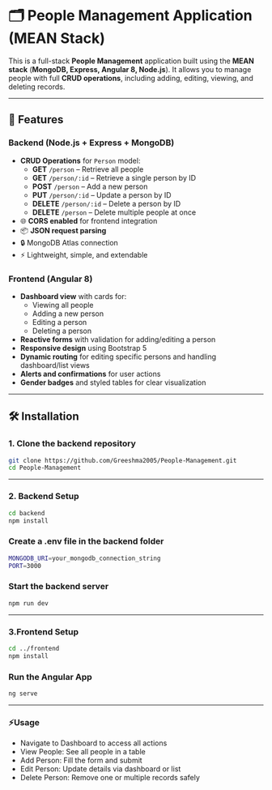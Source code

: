 # 🗂️ People Management Application (MEAN Stack)

This is a full-stack **People Management** application built using the **MEAN stack** (**MongoDB, Express, Angular 8, Node.js**). It allows you to manage people with full **CRUD operations**, including adding, editing, viewing, and deleting records.

---

## 🌟 Features

### Backend (Node.js + Express + MongoDB)
- **CRUD Operations** for `Person` model:
  - **GET** `/person` – Retrieve all people
  - **GET** `/person/:id` – Retrieve a single person by ID
  - **POST** `/person` – Add a new person
  - **PUT** `/person/:id` – Update a person by ID
  - **DELETE** `/person/:id` – Delete a person by ID
  - **DELETE** `/person` – Delete multiple people at once
- 🌐 **CORS enabled** for frontend integration
- 📦 **JSON request parsing**
- 🔒 MongoDB Atlas connection
- ⚡ Lightweight, simple, and extendable

### Frontend (Angular 8)
- **Dashboard view** with cards for:
  - Viewing all people
  - Adding a new person
  - Editing a person
  - Deleting a person
- **Reactive forms** with validation for adding/editing a person
- **Responsive design** using Bootstrap 5
- **Dynamic routing** for editing specific persons and handling dashboard/list views
- **Alerts and confirmations** for user actions
- **Gender badges** and styled tables for clear visualization

---

## 🛠️ Installation

### 1. Clone the backend repository

```bash
git clone https://github.com/Greeshma2005/People-Management.git
cd People-Management
```

---

### 2. Backend Setup
```bash
cd backend
npm install
```

### Create a .env file in the backend folder
```bash
MONGODB_URI=your_mongodb_connection_string
PORT=3000
```

### Start the backend server
```bash
npm run dev
```

---

### 3.Frontend Setup
```bash
cd ../frontend
npm install
```

### Run the Angular App
```bash
ng serve
```

---

### ⚡Usage
- Navigate to Dashboard to access all actions
- View People: See all people in a table
- Add Person: Fill the form and submit
- Edit Person: Update details via dashboard or list
- Delete Person: Remove one or multiple records safely
